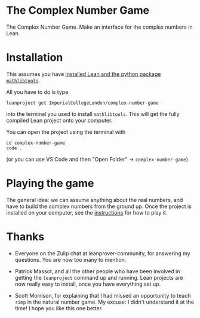 # The Complex Number Game

The Complex Number Game. Make an interface for the complex numbers in Lean.

# Installation

This assumes you have [installed Lean and the python package `mathlibtools`](https://leanprover-community.github.io/get_started.html).

All you have to do is type

```
leanproject get ImperialCollegeLondon/complex-number-game
```

into the terminal you used to install `mathlibtools`. This will get the fully compiled Lean project onto your computer.

You can open the project using the terminal with

```
cd complex-number-game
code .
```

(or you can use VS Code and then "Open Folder" -> `complex-number-game`)

# Playing the game

The general idea: we can assume anything about the real numbers, and have to build the complex numbers from the ground up.
Once the project is installed on your computer, see the [instructions](INSTRUCTIONS.md) for how to play it.

# Thanks

* Everyone on the Zulip chat at leanprover-community, for answering my
questions. You are now too many to mention.

* Patrick Massot, and all the other people who have been involved in getting
  the `leanproject` command up and running. Lean projects are now really easy to install,
  once you have everything set up.

* Scott Morrison, for explaining that I had missed an opportunity to teach `simp`
  in the natural number game. My excuse: I didn't understand it at the time!
  I hope you like this one better.

